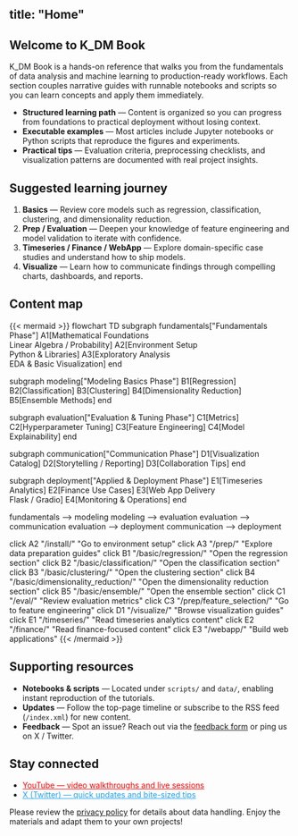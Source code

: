 title: "Home"
---

## Welcome to K_DM Book
K_DM Book is a hands-on reference that walks you from the fundamentals of data analysis and machine learning to production-ready workflows. Each section couples narrative guides with runnable notebooks and scripts so you can learn concepts and apply them immediately.

- **Structured learning path** — Content is organized so you can progress from foundations to practical deployment without losing context.
- **Executable examples** — Most articles include Jupyter notebooks or Python scripts that reproduce the figures and experiments.
- **Practical tips** — Evaluation criteria, preprocessing checklists, and visualization patterns are documented with real project insights.

## Suggested learning journey
1. **Basics** — Review core models such as regression, classification, clustering, and dimensionality reduction.
2. **Prep / Evaluation** — Deepen your knowledge of feature engineering and model validation to iterate with confidence.
3. **Timeseries / Finance / WebApp** — Explore domain-specific case studies and understand how to ship models.
4. **Visualize** — Learn how to communicate findings through compelling charts, dashboards, and reports.

## Content map
{{< mermaid >}}
flowchart TD
  subgraph fundamentals["Fundamentals Phase"]
    A1[Mathematical Foundations<br>Linear Algebra / Probability]
    A2[Environment Setup<br>Python & Libraries]
    A3[Exploratory Analysis<br>EDA & Basic Visualization]
  end

  subgraph modeling["Modeling Basics Phase"]
    B1[Regression]
    B2[Classification]
    B3[Clustering]
    B4[Dimensionality Reduction]
    B5[Ensemble Methods]
  end

  subgraph evaluation["Evaluation & Tuning Phase"]
    C1[Metrics]
    C2[Hyperparameter Tuning]
    C3[Feature Engineering]
    C4[Model Explainability]
  end

  subgraph communication["Communication Phase"]
    D1[Visualization Catalog]
    D2[Storytelling / Reporting]
    D3[Collaboration Tips]
  end

  subgraph deployment["Applied & Deployment Phase"]
    E1[Timeseries Analytics]
    E2[Finance Use Cases]
    E3[Web App Delivery<br>Flask / Gradio]
    E4[Monitoring & Operations]
  end

  fundamentals --> modeling
  modeling --> evaluation
  evaluation --> communication
  evaluation --> deployment
  communication --> deployment

  click A2 "/install/" "Go to environment setup"
  click A3 "/prep/" "Explore data preparation guides"
  click B1 "/basic/regression/" "Open the regression section"
  click B2 "/basic/classification/" "Open the classification section"
  click B3 "/basic/clustering/" "Open the clustering section"
  click B4 "/basic/dimensionality_reduction/" "Open the dimensionality reduction section"
  click B5 "/basic/ensemble/" "Open the ensemble section"
  click C1 "/eval/" "Review evaluation metrics"
  click C3 "/prep/feature_selection/" "Go to feature engineering"
  click D1 "/visualize/" "Browse visualization guides"
  click E1 "/timeseries/" "Read timeseries analytics content"
  click E2 "/finance/" "Read finance-focused content"
  click E3 "/webapp/" "Build web applications"
{{< /mermaid >}}

## Supporting resources
- **Notebooks & scripts** — Located under `scripts/` and `data/`, enabling instant reproduction of the tutorials.
- **Updates** — Follow the top-page timeline or subscribe to the RSS feed (`/index.xml`) for new content.
- **Feedback** — Spot an issue? Reach out via the [feedback form](https://kdm.hatenablog.jp/entry/issue) or ping us on X / Twitter.

## Stay connected
- <a href="https://www.youtube.com/@K_DM" style="color:#FF0000;"><i class="fab fa-fw fa-youtube"></i> YouTube — video walkthroughs and live sessions</a>
- <a href="https://twitter.com/_K_DM" style="color:#1DA1F2;"><i class="fab fa-fw fa-twitter"></i> X (Twitter) — quick updates and bite-sized tips</a>

Please review the [privacy policy](https://kdm.hatenablog.jp/privacy-policy) for details about data handling. Enjoy the materials and adapt them to your own projects!
